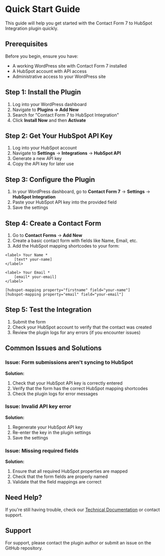 # Quick Start Guide

This guide will help you get started with the Contact Form 7 to HubSpot Integration plugin quickly.

## Prerequisites

Before you begin, ensure you have:
- A working WordPress site with Contact Form 7 installed
- A HubSpot account with API access
- Administrative access to your WordPress site

## Step 1: Install the Plugin

1. Log into your WordPress dashboard
2. Navigate to **Plugins → Add New**
3. Search for "Contact Form 7 to HubSpot Integration"
4. Click **Install Now** and then **Activate**

## Step 2: Get Your HubSpot API Key

1. Log into your HubSpot account
2. Navigate to **Settings** → **Integrations** → **HubSpot API**
3. Generate a new API key
4. Copy the API key for later use

## Step 3: Configure the Plugin

1. In your WordPress dashboard, go to **Contact Form 7** → **Settings** → **HubSpot Integration**
2. Paste your HubSpot API key into the provided field
3. Save the settings

## Step 4: Create a Contact Form

1. Go to **Contact Forms** → **Add New**
2. Create a basic contact form with fields like Name, Email, etc.
3. Add the HubSpot mapping shortcodes to your form:

```
<label> Your Name *
    [text* your-name] 
</label>

<label> Your Email *
    [email* your-email] 
</label>

[hubspot-mapping property="firstname" field="your-name"]
[hubspot-mapping property="email" field="your-email"]
```

## Step 5: Test the Integration

1. Submit the form
2. Check your HubSpot account to verify that the contact was created
3. Review the plugin logs for any errors (if you encounter issues)

## Common Issues and Solutions

### Issue: Form submissions aren't syncing to HubSpot

**Solution:**
1. Check that your HubSpot API key is correctly entered
2. Verify that the form has the correct HubSpot mapping shortcodes
3. Check the plugin logs for error messages

### Issue: Invalid API key error

**Solution:**
1. Regenerate your HubSpot API key
2. Re-enter the key in the plugin settings
3. Save the settings

### Issue: Missing required fields

**Solution:**
1. Ensure that all required HubSpot properties are mapped
2. Check that the form fields are properly named
3. Validate that the field mappings are correct

## Need Help?

If you're still having trouble, check our [Technical Documentation](technical-details.md) or contact support.

## Support

For support, please contact the plugin author or submit an issue on the GitHub repository.
